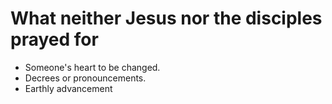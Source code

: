 # What neither Jesus nor the disciples prayed for

- Someone's heart to be changed.
- Decrees or pronouncements.
- Earthly advancement

